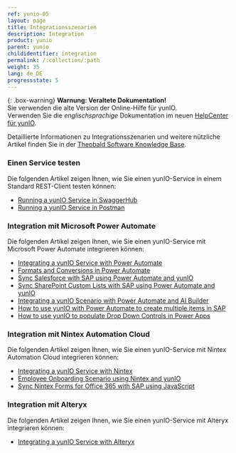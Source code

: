 ```yaml
---
ref: yunio-05
layout: page
title: Integrationsszenarien
description: Integration
product: yunio
parent: yunio
childidentifier: integration
permalink: /:collection/:path
weight: 35
lang: de_DE
progressstate: 5
---
```


{: .box-warning}
**Warnung: Veraltete Dokumentation!** <br>
Sie verwenden die alte Version der Online-Hilfe für yunIO.<br>
Verwenden Sie die *englischsprachige* Dokumentation im neuen [HelpCenter für yunIO](https://helpcenter.theobald-software.com/yunio/).

Detaillierte Informationen zu Integrationsszenarien und weitere nützliche Artikel finden Sie in der [Theobald Software Knowledge Base](https://kb.theobald-software.com/yunio).

### Einen Service testen
Die folgenden Artikel zeigen Ihnen, wie Sie einen yunIO-Service in einem Standard REST-Client testen können:
- [Running a yunIO Service in SwaggerHub](https://kb.theobald-software.com/yunio/running-a-yunio-service-in-swagger-hub)
- [Running a yunIO Service in Postman](https://kb.theobald-software.com/yunio/running-a-yunio-service-in-postman)

### Integration mit Microsoft Power Automate
Die folgenden Artikel zeigen Ihnen, wie Sie einen yunIO-Service mit Microsoft Power Automate integrieren können:
- [Integrating a yunIO Service with Power Automate](https://kb.theobald-software.com/yunio/integrating-a-yunio-service-with-power-automate)
- [Formats and Conversions in Power Automate](https://kb.theobald-software.com/yunio/conversion-in-power-automate)
- [Sync Salesforce with SAP using Power Automate and yunIO](https://kb.theobald-software.com/yunio/salesforce-power-automate-scenario)
- [Sync SharePoint Custom Lists with SAP using Power Automate and yunIO](https://kb.theobald-software.com/yunio/sharepoint-purchase-requisition-with-yunIO)
- [Integrating a yunIO Scenario with Power Automate and AI Builder](https://kb.theobald-software.com/yunio/integration-scenario-with-yunio-and-the-ai-builder)
- [How to use yunIO with Power Automate to create multiple items in SAP](https://kb.theobald-software.com/yunio/yunio-power-automate-with-create-multiple-items)
- [How to use yunIO to populate Drop Down Controls in Power Apps](https://kb.theobald-software.com/yunio/populating-drop-down-controls-in-power-apps)

### Integration mit Nintex Automation Cloud
Die folgenden Artikel zeigen Ihnen, wie Sie einen yunIO-Service mit Nintex Automation Cloud integrieren können:
- [Integrating a yunIO Service with Nintex](https://kb.theobald-software.com/yunio/integrating-a-yunio-service-with-nintex)
- [Employee Onboarding Scenario using Nintex and yunIO](https://kb.theobald-software.com/yunio/personell-actions-with-nintex-and-yunio)
- [Sync Nintex Forms for Office 365 with SAP using JavaScript](https://kb.theobald-software.com/yunio/sync-nintex-forms-for-office365)

### Integration mit Alteryx
Die folgenden Artikel zeigen Ihnen, wie Sie einen yunIO-Service mit Alteryx integrieren können:
- [Integrating a yunIO Service with Alteryx](https://kb.theobald-software.com/yunio/integrating-a-yunio-service-with-alteryx)